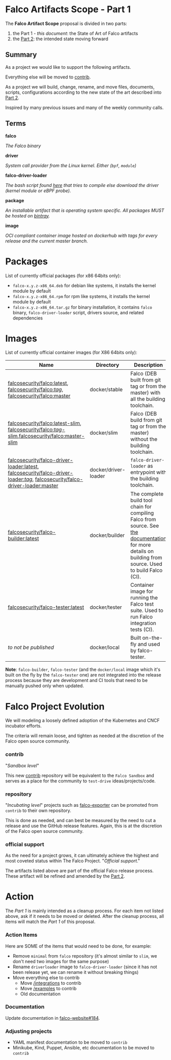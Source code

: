 # Falco Artifacts Scope - Part 1

The **Falco Artifact Scope** proposal is divided in two parts:
1. the Part 1 - *this document*: the State of Art of Falco artifacts
2. the [Part 2](./20200506-artifacts-scope-part-2.md): the intended state moving forward

## Summary

As a project we would like to support the following artifacts.

Everything else will be moved to [contrib](https://github.com/falcosecurity/contrib).

As a project we will build, change, rename, and move files, documents, scripts, configurations according to the new state of the art described into [Part 2](./20200506-artifacts-scope-part-2.md).

Inspired by many previous issues and many of the weekly community calls.

## Terms

**falco**

*The Falco binary*

**driver**

*System call provider from the Linux kernel. Either (`bpf`, `module`)*

**falco-driver-loader**

*The bash script found [here](https://github.com/falcosecurity/falco/blob/master/scripts/falco-driver-loader) that tries to compile else download the driver (kernel module or eBPF probe).*

**package**

*An installable artifact that is operating system specific. All packages MUST be hosted on [bintray](https://bintray.com/falcosecurity).*

**image**

*OCI compliant container image hosted on dockerhub with tags for every release and the current master branch.*


# Packages

List of currently official packages (for x86 64bits only):

- `falco-x.y.z-x86_64.deb` for debian like systems, it installs the kernel module by default
- `falco-x.y.z-x86_64.rpm` for rpm like systems, it installs the kernel module by default
- `falco-x.y.z-x86_64.tar.gz` for binary installation, it contains `falco` binary, `falco-driver-loader` script, drivers source, and related dependencies


# Images

List of currently official container images (for X86 64bits only):

| Name | Directory | Description |
|---|---|---|
| [falcosecurity/falco:latest](https://hub.docker.com/repository/docker/falcosecurity/falco), [falcosecurity/falco:_tag_](https://hub.docker.com/repository/docker/falcosecurity/falco), [falcosecurity/falco:master](https://hub.docker.com/repository/docker/falcosecurity/falco) | docker/stable | Falco (DEB built from git tag or from the master) with all the building toolchain. |
| [falcosecurity/falco:latest-slim](https://hub.docker.com/repository/docker/falcosecurity/falco), [falcosecurity/falco:_tag_-slim](https://hub.docker.com/repository/docker/falcosecurity/falco),[falcosecurity/falco:master-slim](https://hub.docker.com/repository/docker/falcosecurity/falco) | docker/slim | Falco (DEB build from git tag or from the master) without the building toolchain. |
| [falcosecurity/falco-driver-loader:latest](https://hub.docker.com/repository/docker/falcosecurity/falco-driver-loader), [falcosecurity/falco-driver-loader:_tag_](https://hub.docker.com/repository/docker/falcosecurity/falco-driver-loader), [falcosecurity/falco-driver-loader:master](https://hub.docker.com/repository/docker/falcosecurity/falco-driver-loader) | docker/driver-loader | `falco-driver-loader` as entrypoint with the building toolchain. |
| [falcosecurity/falco-builder:latest](https://hub.docker.com/repository/docker/falcosecurity/falco-builder) | docker/builder | The complete build tool chain for compiling Falco from source. See [the documentation](https://falco.org/docs/source/) for more details on building from source. Used to build Falco (CI). |
| [falcosecurity/falco-tester:latest](https://hub.docker.com/repository/docker/falcosecurity/falco-tester) | docker/tester | Container image for running the Falco test suite. Used to run Falco integration tests (CI). |
| _to not be published_ | docker/local | Built on-the-fly and used by falco-tester. |

**Note**: `falco-builder`, `falco-tester` (and the `docker/local` image which it's built on the fly by the `falco-tester` one) are not integrated into the release process because they are development and CI tools that need to be manually pushed only when updated.


# Falco Project Evolution

We will modeling a loosely defined adoption of the Kubernetes and CNCF incubator efforts.

The criteria will remain loose, and tighten as needed at the discretion of the Falco open source community.

### contrib

"_Sandbox level_"

This new [contrib](https://github.com/falcosecurity/contrib) repository will be equivalent to the `Falco Sandbox` and serves as a place for the community to `test-drive` ideas/projects/code.

### repository

"_Incubating level_" projects such as [falco-exporter](https://github.com/falco-exporter) can be promoted from `contrib` to their own repository.

This is done as needed, and can best be measured by the need to cut a release and use the GitHub release features. Again, this is at the discretion of the Falco open source community.

### official support

As the need for a project grows, it can ultimately achieve the highest and most coveted status within The Falco Project. "_Official support_."

The artifacts listed above are part of the official Falco release process. These artifact will be refined and amended by the [Part 2](./20200506-artifacts-scope-part-2.md).

# Action

The *Part 1* is mainly intended as a cleanup process.
For each item not listed above, ask if it needs to be moved or deleted.
After the cleanup process, all items will match the *Part 1* of this proposal.


### Action Items

Here are SOME of the items that would need to be done, for example:

 - Remove `minimal` from `falco` repository (it's almost similar to `slim`, we don't need two images for the same purpose)
 - Rename `driverloader` image to `falco-driver-loader` (since it has not been release yet, we can rename it without breaking things)
 - Move everything else to contrib
     - Move [/integrations](https://github.com/falcosecurity/falco/tree/master/integrations) to contrib
     - Move [/examples](https://github.com/falcosecurity/falco/tree/master/examples) to contrib
     - Old documentation

### Documentation

Update documentation in [falco-website#184](https://github.com/falcosecurity/falco-website/pull/184).

### Adjusting projects

 - YAML manifest documentation to be moved to `contrib`
 - Minikube, Kind, Puppet, Ansible, etc documentation to be moved to `contrib`
